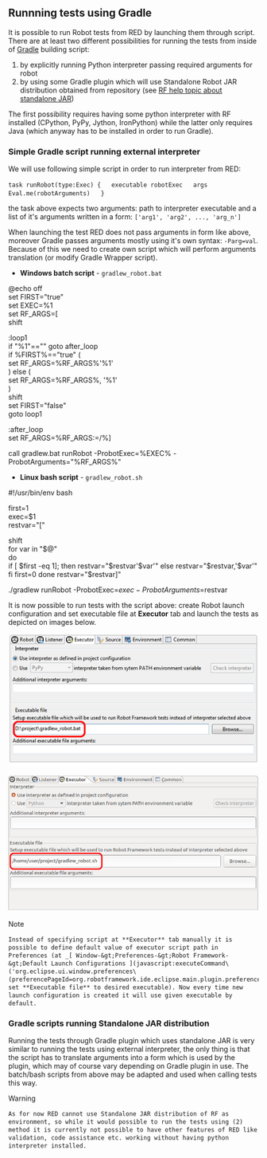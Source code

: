 ## Runnning tests using Gradle

It is possible to run Robot tests from RED by launching them through script.
There are at least two different possibilities for running the tests from
inside of [Gradle](https://gradle.org/) building script:

  1. by explicitly running Python interpreter passing required arguments for robot
  2. by using some Gradle plugin which will use Standalone Robot JAR distribution obtained from repository (see [RF help topic about standalone JAR](http://robotframework.org/robotframework/latest/RobotFrameworkUserGuide.html#standalone-jar-distribution)) 

The first possibility requires having some python interpreter with RF
installed (CPython, PyPy, Jython, IronPython) while the latter only requires
Java (which anyway has to be installed in order to run Gradle).

### Simple Gradle script running external interpreter

We will use following simple script in order to run interpreter from RED:

` task runRobot(type:Exec) {  
    executable robotExec  
    args Eval.me(robotArguments)  
} `

the task above expects two arguments: path to interpreter executable and a
list of it's arguments written in a form: `['arg1', 'arg2', ..., 'arg_n']`

When launching the test RED does not pass arguments in form like above,
moreover Gradle passes arguments mostly using it's own syntax: `-Parg=val`.
Because of this we need to create own script which will perform arguments
translation (or modify Gradle Wrapper script).

  * **Windows batch script** \- `gradlew_robot.bat`

@echo off  
set FIRST="true"  
set EXEC=%1  
set RF_ARGS=[  
shift  
  
:loop1  
if "%1"=="" goto after_loop  
if %FIRST%=="true" (  
    set RF_ARGS=%RF_ARGS%'%1'  
) else (  
    set RF_ARGS=%RF_ARGS%, '%1'  
)  
shift  
set FIRST="false"  
goto loop1  
  
:after_loop  
set RF_ARGS=%RF_ARGS:\=/%]  
  
call gradlew.bat runRobot -ProbotExec=%EXEC% -ProbotArguments="%RF_ARGS%"  

  * **Linux bash script** \- `gradlew_robot.sh`

#!/usr/bin/env bash  
  
first=1  
exec=$1  
restvar="["  
  
shift  
for var in "$@"  
do  
    if [ $first -eq 1]; then  
        restvar="$restvar'$var'"  
    else  
        restvar="$restvar,'$var'"  
    fi  
    first=0  
done  
restvar="$restvar]"  
  
./gradlew runRobot -ProbotExec=$exec -ProbotArguments=$restvar  

It is now possible to run tests with the script above: create Robot launch
configuration and set executable file at **Executor** tab and launch the tests
as depicted on images below.

![](images/gradle_win.png)

![](images/gradle_linux.png)

Note

    Instead of specifying script at **Executor** tab manually it is possible to define default value of executor script path in Preferences (at _[ Window-&gt;Preferences-&gt;Robot Framework-&gt;Default Launch Configurations ](javascript:executeCommand\('org.eclipse.ui.window.preferences\(preferencePageId=org.robotframework.ide.eclipse.main.plugin.preferences.launch.default\)'\))_ set **Executable file** to desired executable). Now every time new launch configuration is created it will use given executable by default. 

### Gradle scripts running Standalone JAR distribution

Running the tests through Gradle plugin which uses standalone JAR is very
similar to running the tests using external interpreter, the only thing is
that the script has to translate arguments into a form which is used by the
plugin, which may of course vary depending on Gradle plugin in use. The
batch/bash scripts from above may be adapted and used when calling tests this
way.

Warning

    As for now RED cannot use Standalone JAR distribution of RF as environment, so while it would possible to run the tests using (2) method it is currently not possible to have other features of RED like validation, code assistance etc. working without having python interpreter installed. 

